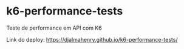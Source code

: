 # k6-performance-tests
Teste de performance em API com K6

Link do deploy: https://djalmahenry.github.io/k6-performance-tests/
